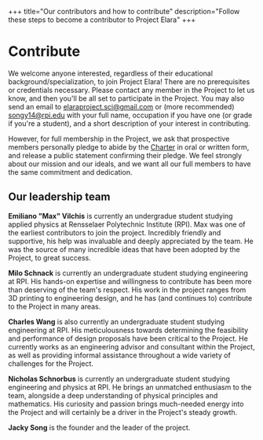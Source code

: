+++
title="Our contributors and how to contribute"
description="Follow these steps to become a contributor to Project Elara"
+++

# Contribute

We welcome anyone interested, regardless of their educational background/specialization, to join Project Elara! There are no prerequisites or credentials necessary. Please contact any member in the Project to let us know, and then you'll be all set to participate in the Project. You may also send an email to <elaraproject.sci@gmail.com> or (more recommended) <songy14@rpi.edu> with your full name, occupation if you have one (or grade if you're a student), and a short description of your interest in contributing.

However, for full membership in the Project, we ask that prospective members personally pledge to abide by the [Charter](@/charter.md) in oral or written form, and release a public statement confirming their pledge. We feel strongly about our mission and our ideals, and we want all our full members to have the same commitment and dedication.

## Our leadership team

**Emiliano "Max" Vilchis** is currently an undergradue student studying applied physics at Rensselaer Polytechnic Institute (RPI). Max was one of the earliest contributors to join the project. Incredibly friendly and supportive, his help was invaluable and deeply appreciated by the team. He was the source of many incredible ideas that have been adopted by the Project, to great success.

**Milo Schnack** is currently an undergraduate student studying engineering at RPI. His hands-on expertise and willingness to contribute has been more than deserving of the team's respect. His work in the project ranges from 3D printing to engineering design, and he has (and continues to) contribute to the Project in many areas.

**Charles Wang** is also currently an undergraduate student studying engineering at RPI. His meticulousness towards determining the feasibility and performance of design proposals have been critical to the Project. He currently works as an engineering advisor and consultant within the Project, as well as providing informal assistance throughout a wide variety of challenges for the Project.

**Nicholas Schnorbus** is currently an undergraduate student studying engineering and physics at RPI. He brings an unmatched enthusiasm to the team, alongside a deep understanding of physical principles and mathematics. His curiosity and passion brings much-needed energy into the Project and will certainly be a driver in the Project's steady growth.

**Jacky Song** is the founder and the leader of the project.
